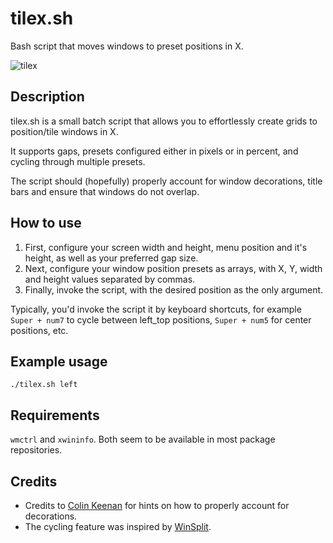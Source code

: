 # tilex.sh
Bash script that moves windows to preset positions in X.

![tilex](https://user-images.githubusercontent.com/51061686/146162894-2e70d505-ae69-47b6-8b0b-2188b2d95742.png)

## Description
tilex.sh is a small batch script that allows you to effortlessly create grids to position/tile windows in X.

It supports gaps, presets configured either in pixels or in percent, and cycling through multiple presets.

The script should (hopefully) properly account for window decorations, title bars and ensure that windows do not overlap.

## How to use
1. First, configure your screen width and height, menu position and it's height, as well as your preferred gap size. 
2. Next, configure your window position presets as arrays, with X, Y, width and height values separated by commas.
3. Finally, invoke the script, with the desired position as the only argument. 

Typically, you'd invoke the script it by keyboard shortcuts, for example ``Super + num7`` to cycle between left_top positions, ``Super + num5`` for center positions, etc.

## Example usage
```console
./tilex.sh left
```

## Requirements
``wmctrl`` and ``xwininfo``. Both seem to be available in most package repositories.

## Credits
- Credits to [Colin Keenan](https://unix.stackexchange.com/a/156349) for hints on how to properly account for decorations.
- The cycling feature was inspired by [WinSplit](https://github.com/dozius/winsplit-revolution).
